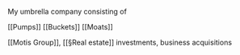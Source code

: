 My umbrella company consisting of

[[Pumps]]
[[Buckets]]
[[Moats]]



[[Motis Group]], [[§Real estate]] investments, business acquisitions

